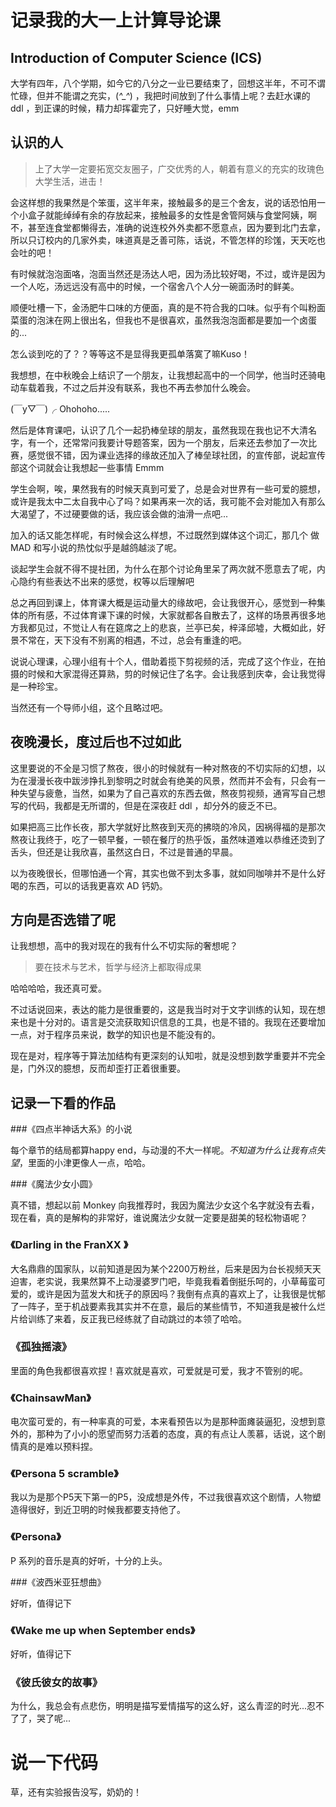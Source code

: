 # 记录我的大一上计算导论课

## Introduction of Computer Science (ICS)

大学有四年，八个学期，如今它的八分之一业已要结束了，回想这半年，不可不谓忙碌，但并不能谓之充实，(*^_^*) ，我把时间放到了什么事情上呢？去赶水课的 ddl ，到正课的时候，精力却挥霍完了，只好睡大觉，emm

## 认识的人

> 上了大学一定要拓宽交友圈子，广交优秀的人，朝着有意义的充实的玫瑰色大学生活，进击！

会这样想的我果然是个笨蛋，这半年来，接触最多的是三个舍友，说的话恐怕用一个小盒子就能绰绰有余的存放起来，接触最多的女性是舍管阿姨与食堂阿姨，啊不，甚至连食堂都懒得去，准确的说连校外外卖都不愿意点，因为要到北门去拿，所以只订校内的几家外卖，味道真是乏善可陈，话说，不管怎样的珍馐，天天吃也会吐的吧！

有时候就泡泡面咯，泡面当然还是汤达人吧，因为汤比较好喝，不过，或许是因为一个人吃，汤远远没有高中的时候，一个宿舍八个人分一碗面汤时的鲜美。

顺便吐槽一下，金汤肥牛口味的方便面，真的是不符合我的口味。似乎有个叫粉面菜蛋的泡沫在网上很出名，但我也不是很喜欢，虽然我泡泡面都是要加一个卤蛋的...

怎么谈到吃的了？？等等这不是显得我更孤单落寞了嘛Kuso！

我想想，在中秋晚会上结识了一个朋友，让我想起高中的一个同学，他当时还骑电动车载着我，不过之后并没有联系，我也不再去参加什么晚会。

(￣y▽￣)╭ Ohohoho.....

然后是体育课吧，认识了几个一起扔棒垒球的朋友，虽然我现在我也记不大清名字，有一个，还常常问我要计导题答案，因为一个朋友，后来还去参加了一次比赛，感觉很不错，因为课业选择的缘故还加入了棒垒球社团，的宣传部，说起宣传部这个词就会让我想起一些事情 Emmm

学生会啊，唉，果然我有的时候天真到可爱了，总是会对世界有一些可爱的臆想，或许是我太中二太自我中心了吗？如果再来一次的话，我可能不会对能加入有那么大渴望了，不过硬要做的话，我应该会做的油滑一点吧...

加入的话又能怎样呢，有时候会这么样想，不过既然到媒体这个词汇，那几个 做 MAD 和写小说的热忱似乎是越鸽越淡了呢。

谈起学生会就不得不提社团，为什么在那个讨论角里呆了两次就不愿意去了呢，内心隐约有些表达不出来的感觉，权等以后理解吧

总之再回到课上，体育课大概是运动量大的缘故吧，会让我很开心，感觉到一种集体的所有感，不过体育课下课的时候，大家就都各自散去了，这样的场景再很多地方我都见过，不觉让人有在筵席之上的悲哀，兰亭已矣，梓泽邱墟，大概如此，好景不常在，天下没有不别离的相遇，不过，总会有重逢的吧。

说说心理课，心理小组有十个人，借助着揽下剪视频的活，完成了这个作业，在拍摄的时候和大家混得还算熟，剪的时候记住了名字。会让我感到庆幸，会让我觉得是一种珍宝。

当然还有一个导师小组，这个且略过吧。

## 夜晚漫长，度过后也不过如此

这里要说的不全是习惯了熬夜，很小的时候就有一种对熬夜的不切实际的幻想，以为在漫漫长夜中跋涉挣扎到黎明之时就会有绝美的风景，然而并不会有，只会有一种失望与疲惫，当然，如果为了自己喜欢的东西去做，熬夜剪视频，通宵写自己想写的代码，我都是无所谓的，但是在深夜赶 ddl ，却分外的疲乏不已。

如果把高三比作长夜，那大学就好比熬夜到天亮的拂晓的冷风，因祸得福的是那次熬夜让我终于，吃了一顿早餐，一顿在餐厅的热乎饭，虽然味道难以恭维还烫到了舌头，但还是让我欣喜，虽然这白日，不过是普通的早晨。

以为夜晚很长，但哪怕通一个宵，其实也做不到太多事，就如同咖啡并不是什么好喝的东西，可以的话我更喜欢 AD 钙奶。

## 方向是否选错了呢

让我想想，高中的我对现在的我有什么不切实际的奢想呢？

> 要在技术与艺术，哲学与经济上都取得成果

哈哈哈哈，我还真可爱。

不过话说回来，表达的能力是很重要的，这是我当时对于文字训练的认知，现在想来也是十分对的。语言是交流获取知识信息的工具，也是不错的。我现在还要增加一点，对于程序员来说，数学的知识也是不能没有的。

现在是对，程序等于算法加结构有更深刻的认知啦，就是没想到数学重要并不完全是，门外汉的臆想，反而却歪打正着很重要。

## 记录一下看的作品

###《四点半神话大系》的小说

每个章节的结局都算happy end，与动漫的不大一样呢。*不知道为什么让我有点失望*，里面的小津更像人一点，哈哈。

###《魔法少女小圆》

真不错，想起以前 Monkey 向我推荐时，我因为魔法少女这个名字就没有去看，现在看，真的是解构的非常好，谁说魔法少女就一定要是甜美的轻松物语呢？

### 《Darling in the FranXX 》

大名鼎鼎的国家队，以前知道是因为某个2200万粉丝，后来是因为台长视频天天迫害，老实说，我果然算不上动漫婆罗门吧，毕竟我看着倒挺乐呵的，小草莓蛮可爱的，或许是因为蓝发大和抚子的原因吗？我倒有点真的喜欢上了，让我很是忧郁了一阵子，至于机战要素我其实并不在意，最后的某些情节，不知道我是被什么烂片给训练了来着，反正我已经练就了自动跳过的本领了哈哈。

### 《孤独摇滚》

里面的角色我都很喜欢捏！喜欢就是喜欢，可爱就是可爱，我才不管别的呢。

### 《ChainsawMan》

电次蛮可爱的，有一种率真的可爱，本来看预告以为是那种面瘫装逼犯，没想到意外的，那种为了小小的愿望而努力活着的态度，真的有点让人羡慕，话说，这个剧情真的是难以预料捏。

### 《Persona 5 scramble》

我以为是那个P5天下第一的P5，没成想是外传，不过我很喜欢这个剧情，人物塑造得很好，到近卫明的时候我都要支持他了。

### 《Persona》

P 系列的音乐是真的好听，十分的上头。

###《波西米亚狂想曲》

好听，值得记下

### 《Wake me up when September ends》

好听，值得记下

### 《彼氏彼女的故事》

为什么，我总会有点悲伤，明明是描写爱情描写的这么好，这么青涩的时光...忍不了了，哭了呢...

# 说一下代码

草，还有实验报告没写，奶奶的！
